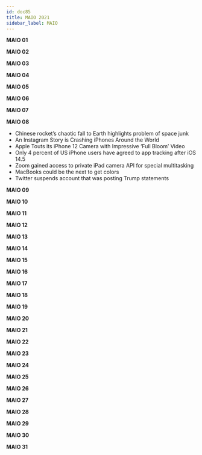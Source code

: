 ```yaml
---
id: doc85
title: MAIO 2021
sidebar_label: MAIO
---
```


**MAIO 01**

**MAIO 02**

**MAIO 03**

**MAIO 04**

**MAIO 05**

**MAIO 06**

**MAIO 07**

**MAIO 08**

- Chinese rocket’s chaotic fall to Earth highlights problem of space junk
- An Instagram Story is Crashing iPhones Around the World
- Apple Touts its iPhone 12 Camera with Impressive ‘Full Bloom’ Video
- Only 4 percent of US iPhone users have agreed to app tracking after iOS 14.5
- Zoom gained access to private iPad camera API for special multitasking
- MacBooks could be the next to get colors
- Twitter suspends account that was posting Trump statements

**MAIO 09**

**MAIO 10**

**MAIO 11**

**MAIO 12**

**MAIO 13**

**MAIO 14**

**MAIO 15**

**MAIO 16**

**MAIO 17**

**MAIO 18**

**MAIO 19**

**MAIO 20**

**MAIO 21**

**MAIO 22**

**MAIO 23**

**MAIO 24**

**MAIO 25**

**MAIO 26**

**MAIO 27**

**MAIO 28**

**MAIO 29**

**MAIO 30**

**MAIO 31**

